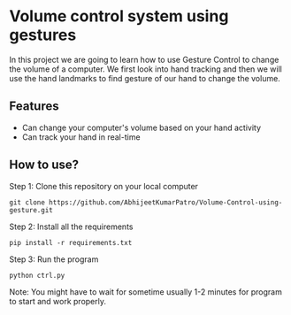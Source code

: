 # Volume control system using gestures
In this project we are going to learn how to use Gesture Control to change the volume of a computer. 
We first look into hand tracking and then we will use the hand landmarks to find gesture of our hand to change the volume.

## Features
* Can change your computer's volume based on your hand activity
* Can track your hand in real-time

## How to use?
Step 1:
Clone this repository on your local computer

`git clone https://github.com/AbhijeetKumarPatro/Volume-Control-using-gesture.git`

Step 2:
Install all the requirements

`pip install -r requirements.txt`

Step 3:
Run the program

`python ctrl.py`

Note: You might have to wait for sometime usually 1-2 minutes for program to start and work properly.

